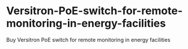 # Versitron-PoE-switch-for-remote-monitoring-in-energy-facilities
Buy Versitron PoE switch for remote monitoring in energy facilities
